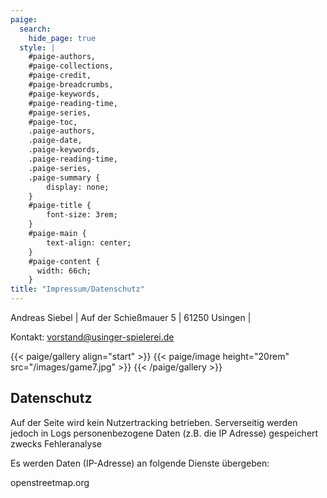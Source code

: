 ```yaml
---
paige:
  search:
    hide_page: true
  style: |
    #paige-authors,
    #paige-collections,
    #paige-credit,
    #paige-breadcrumbs,
    #paige-keywords,
    #paige-reading-time,
    #paige-series,
    #paige-toc,
    .paige-authors,
    .paige-date,
    .paige-keywords,
    .paige-reading-time,
    .paige-series,
    .paige-summary {
        display: none;
    }
    #paige-title {
        font-size: 3rem;
    }
    #paige-main {
        text-align: center;
    }
    #paige-content {
      width: 66ch;
    }
title: "Impressum/Datenschutz"
---
```


Andreas Siebel |
Auf der Schießmauer 5 |
61250 Usingen |

Kontakt: vorstand@usinger-spielerei.de

{{< paige/gallery align="start" >}}
{{< paige/image height="20rem" src="/images/game7.jpg" >}}
{{< /paige/gallery >}}

## Datenschutz

Auf der Seite wird kein Nutzertracking betrieben. Serverseitig werden jedoch in Logs personenbezogene Daten (z.B. die IP Adresse) gespeichert zwecks Fehleranalyse

Es werden Daten (IP-Adresse) an folgende Dienste übergeben:

openstreetmap.org